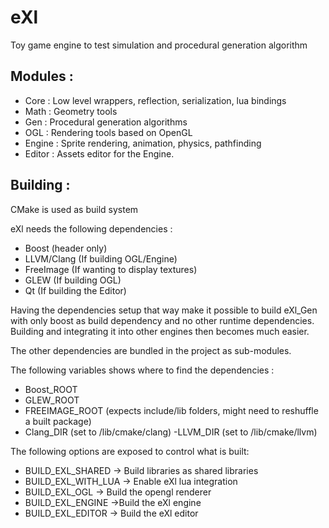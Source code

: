 # eXl

Toy game engine to test simulation and procedural generation algorithm

## Modules : 

- Core : Low level wrappers, reflection, serialization, lua bindings
- Math : Geometry tools
- Gen : Procedural generation algorithms
- OGL : Rendering tools based on OpenGL
- Engine : Sprite rendering, animation, physics, pathfinding
- Editor : Assets editor for the Engine.

## Building : 

CMake is used as build system

eXl needs the following dependencies : 
- Boost (header only)
- LLVM/Clang (If building OGL/Engine)
- FreeImage (If wanting to display textures)
- GLEW (If building OGL)
- Qt (If building the Editor)

Having the dependencies setup that way make it possible to build eXl_Gen with only boost as build dependency and no other runtime dependencies.
Building and integrating it into other engines then becomes much easier.

The other dependencies are bundled in the project as sub-modules.

The following variables shows where to find the dependencies : 
- Boost_ROOT
- GLEW_ROOT
- FREEIMAGE_ROOT (expects include/lib folders, might need to reshuffle a built package)
- Clang_DIR (set to <clang-dir>/lib/cmake/clang)
 -LLVM_DIR (set to <llvm-dir>/lib/cmake/llvm)

The following options are exposed to control what is built: 

- BUILD_EXL_SHARED -> Build libraries as shared libraries
- BUILD_EXL_WITH_LUA -> Enable eXl lua integration
- BUILD_EXL_OGL -> Build the opengl renderer
- BUILD_EXL_ENGINE ->Build the eXl engine
- BUILD_EXL_EDITOR -> Build the eXl editor

